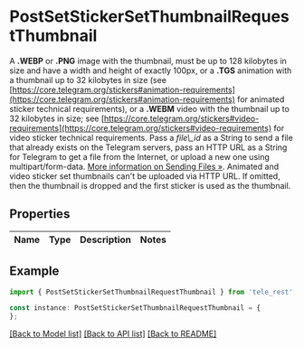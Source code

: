 # PostSetStickerSetThumbnailRequestThumbnail

A **.WEBP** or **.PNG** image with the thumbnail, must be up to 128 kilobytes in size and have a width and height of exactly 100px, or a **.TGS** animation with a thumbnail up to 32 kilobytes in size (see [https://core.telegram.org/stickers#animation-requirements](https://core.telegram.org/stickers#animation-requirements) for animated sticker technical requirements), or a **.WEBM** video with the thumbnail up to 32 kilobytes in size; see [https://core.telegram.org/stickers#video-requirements](https://core.telegram.org/stickers#video-requirements) for video sticker technical requirements. Pass a *file\\_id* as a String to send a file that already exists on the Telegram servers, pass an HTTP URL as a String for Telegram to get a file from the Internet, or upload a new one using multipart/form-data. [More information on Sending Files »](https://core.telegram.org/bots/api/#sending-files). Animated and video sticker set thumbnails can\'t be uploaded via HTTP URL. If omitted, then the thumbnail is dropped and the first sticker is used as the thumbnail.

## Properties

Name | Type | Description | Notes
------------ | ------------- | ------------- | -------------

## Example

```typescript
import { PostSetStickerSetThumbnailRequestThumbnail } from 'tele_rest';

const instance: PostSetStickerSetThumbnailRequestThumbnail = {
};
```

[[Back to Model list]](../README.md#documentation-for-models) [[Back to API list]](../README.md#documentation-for-api-endpoints) [[Back to README]](../README.md)
